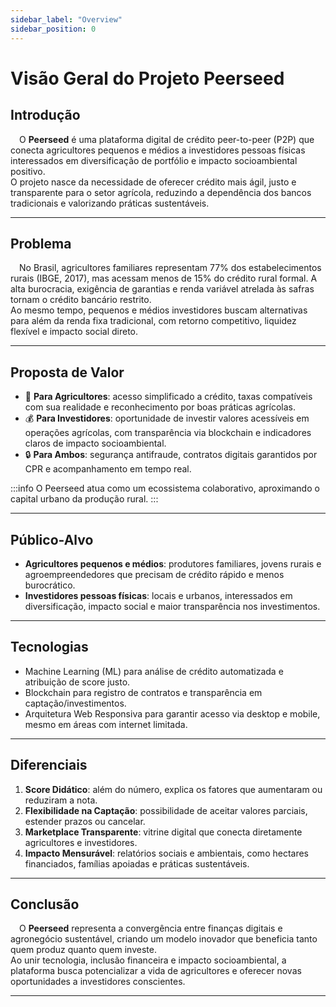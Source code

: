 ```yaml
---
sidebar_label: "Overview"
sidebar_position: 0
---
```


# Visão Geral do Projeto Peerseed

## Introdução

&emsp;O **Peerseed** é uma plataforma digital de crédito peer-to-peer (P2P) que conecta agricultores pequenos e médios a investidores pessoas físicas interessados em diversificação de portfólio e impacto socioambiental positivo.  
O projeto nasce da necessidade de oferecer crédito mais ágil, justo e transparente para o setor agrícola, reduzindo a dependência dos bancos tradicionais e valorizando práticas sustentáveis.

---

## Problema

&emsp;No Brasil, agricultores familiares representam 77% dos estabelecimentos rurais (IBGE, 2017), mas acessam menos de 15% do crédito rural formal. A alta burocracia, exigência de garantias e renda variável atrelada às safras tornam o crédito bancário restrito.  
Ao mesmo tempo, pequenos e médios investidores buscam alternativas para além da renda fixa tradicional, com retorno competitivo, liquidez flexível e impacto social direto.

---

## Proposta de Valor

- 🌱 **Para Agricultores**: acesso simplificado a crédito, taxas compatíveis com sua realidade e reconhecimento por boas práticas agrícolas.  
- 💰 **Para Investidores**: oportunidade de investir valores acessíveis em operações agrícolas, com transparência via blockchain e indicadores claros de impacto socioambiental.  
- 🔒 **Para Ambos**: segurança antifraude, contratos digitais garantidos por CPR e acompanhamento em tempo real.  

:::info
O Peerseed atua como um ecossistema colaborativo, aproximando o capital urbano da produção rural.
:::

---

## Público-Alvo

- **Agricultores pequenos e médios**: produtores familiares, jovens rurais e agroempreendedores que precisam de crédito rápido e menos burocrático.  
- **Investidores pessoas físicas**: locais e urbanos, interessados em diversificação, impacto social e maior transparência nos investimentos.  

---

## Tecnologias

- Machine Learning (ML) para análise de crédito automatizada e atribuição de score justo.  
- Blockchain para registro de contratos e transparência em captação/investimentos.  
- Arquitetura Web Responsiva para garantir acesso via desktop e mobile, mesmo em áreas com internet limitada.  

---

## Diferenciais

1. **Score Didático**: além do número, explica os fatores que aumentaram ou reduziram a nota.  
2. **Flexibilidade na Captação**: possibilidade de aceitar valores parciais, estender prazos ou cancelar.  
3. **Marketplace Transparente**: vitrine digital que conecta diretamente agricultores e investidores.  
4. **Impacto Mensurável**: relatórios sociais e ambientais, como hectares financiados, famílias apoiadas e práticas sustentáveis.  

---

## Conclusão

&emsp;O **Peerseed** representa a convergência entre finanças digitais e agronegócio sustentável, criando um modelo inovador que beneficia tanto quem produz quanto quem investe.  
Ao unir tecnologia, inclusão financeira e impacto socioambiental, a plataforma busca potencializar a vida de agricultores e oferecer novas oportunidades a investidores conscientes.

---
